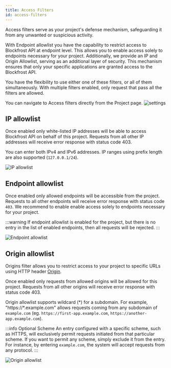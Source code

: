 ```yaml
---
title: Access Filters
id: access-filters
---
```


Access filters serve as your project's defense mechanism, safeguarding it from any unwanted or suspicious activity.

With Endpoint allowlist you have the capability to restrict access to Blockfrost API at endpoint level. This allows you to enable access solely to endpoints necessary for your project. Additionally, we provide an IP and Origin Allowlist, serving as an additional layer of security. This mechanism ensures that only your specific applications are granted access to the Blockfrost API.

You have the flexibility to use either one of these filters, or all of them simultaneously. With multiple filters enabled, only request that pass all the filters are allowed.


You can navigate to Access filters directly from the Project page. ![settings](/img/access-filters/settings.png)

## IP allowlist

Once enabled only white-listed IP addresses will be able to access Blockfrost API on behalf of this project. Requests from all other IP addresses will receive error response with status code 403.

You can enter both IPv4 and IPv6 addresses. IP ranges using prefix length are also supported (`127.0.0.1/24`).

![IP allowlist](/img/access-filters/ip.png)


## Endpoint allowlist

Once enabled only allowed endpoints will be accessible from the project. Requests to all other endpoints will receive error response with status code `403`. We recommend to enable enable access solely to endpoints necessary for your project.

:::warning
If endpoint allowlist is enabled for the project, but there is no entry in the list of enabled endpoints, then all requests will be rejected.
:::

![Endpoint allowlist](/img/access-filters/endpoint.png)

## Origin allowlist

Origins filter allows you to restrict access to your project to specific URLs using HTTP header [Origin](https://developer.mozilla.org/en-US/docs/Web/HTTP/Headers/Origin).

Once enabled only requests from allowed origins will be allowed for this project. Requests from all other origins will receive error response with status code 403.

Origin allowlist supports wildcard (*) for a subdomain. For example, "https://\*.example.com" allows requests coming from any subdomain of `example.com` (eg. `https://first-app.example.com`, `https://another-app.example.com`).

:::info Optional Scheme
An entry configured with a specific scheme, such as HTTPS, will exclusively permit requests initiated from that particular scheme. If you want to permit any scheme, simply exclude it from the entry. For instance, by entering `example.com`, the system will accept requests from any protocol.
:::

![Origin allowlist](/img/access-filters/origin.png)

